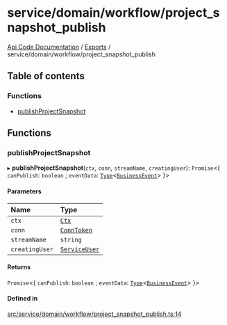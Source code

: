 # service/domain/workflow/project\_snapshot\_publish
 
[Api Code Documentation](../README.md) / [Exports](../modules.md) / service/domain/workflow/project\_snapshot\_publish

## Table of contents

### Functions

- [publishProjectSnapshot](service_domain_workflow_project_snapshot_publish.md#publishprojectsnapshot)

## Functions

### publishProjectSnapshot

▸ **publishProjectSnapshot**(`ctx`, `conn`, `streamName`, `creatingUser`): `Promise`\<\{ `canPublish`: `boolean` ; `eventData`: [`Type`](result.md#type)\<[`BusinessEvent`](service_domain_business_event.md#businessevent)\>  }\>

#### Parameters

| Name | Type |
| :------ | :------ |
| `ctx` | [`Ctx`](../interfaces/lib_ctx.Ctx.md) |
| `conn` | [`ConnToken`](service_conn.md#conntoken) |
| `streamName` | `string` |
| `creatingUser` | [`ServiceUser`](../interfaces/service_domain_organization_service_user.ServiceUser.md) |

#### Returns

`Promise`\<\{ `canPublish`: `boolean` ; `eventData`: [`Type`](result.md#type)\<[`BusinessEvent`](service_domain_business_event.md#businessevent)\>  }\>

#### Defined in

[src/service/domain/workflow/project_snapshot_publish.ts:14](https://github.com/openkfw/TruBudget/blob/2e83742/api/src/service/domain/workflow/project_snapshot_publish.ts#L14)
